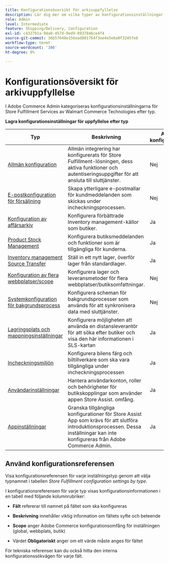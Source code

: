 ```yaml
---
title: Konfigurationsöversikt för arkivuppfyllelse
description: Lär dig mer om vilka typer av konfigurationsinställningar som finns tillgängliga för att anpassa de utökade leveransfunktionerna i Store Fulfillment-lösningen och länka till instruktioner för hur du slutför konfigurationen.
role: Admin
level: Intermediate
feature: Shipping/Delivery, Configuration
exl-id: c432791a-94a0-457d-9ed9-8937846ce4f4
source-git-commit: 36b57648e156ead801764f3ee4e5e6a0f3245fe6
workflow-type: tm+mt
source-wordcount: '386'
ht-degree: 0%

---
```


# Konfigurationsöversikt för arkivuppfyllelse

I Adobe Commerce Admin kategoriseras konfigurationsinställningarna för Store Fulfillment Services av Walmart Commerce Technologies efter typ.

**Lagra konfigurationsinställningar för uppfyllelse efter typ**

| **Typ** | **Beskrivning** | **API-konfigurerbar** |
|--------------------------------------------------------------------------|--------------------------------------------------------------------------------------------------------------------------------------------------------------------------|----------------------|
| [Allmän konfiguration](enable-general.md) | Allmän integrering har konfigurerats för Store Fulfillment-lösningen, dess aktiva funktioner och autentiseringsuppgifter för att ansluta till sluttjänster. | Nej |
| [E-postkonfiguration för försäljning](sales-emails.md) | Skapa ytterligare e-postmallar för kundmeddelanden som skickas under incheckningsprocessen. | Nej |
| [Konfiguration av affärsarkiv](merchant-store-configuration.md) | Konfigurera förbättrade Inventory management-källor som butiker. | Ja |
| [Product Stock Management](product-stock.md) | Konfigurera butiksmeddelanden och funktioner som är tillgängliga för kunderna. | Ja |
| [Inventory management Source Transfer](inventory-stock-transfer.md) | Ställ in ett nytt lager, överför lager från standardlager. | Ja |
| [Konfiguration av flera webbplatser/scope](multi-site-and-scope-config.md) | Konfigurera lager och leveransmetoder för flera webbplatser/butiksomfattningar. | Nej |
| [Systemkonfiguration för bakgrundsprocess](background-processes.md) | Konfigurera scheman för bakgrundsprocesser som används för att synkronisera data med sluttjänster. | Nej |
| [Lagringsplats och mappningsinställningar](store-location-map-provider-setup.md) | Konfigurera möjligheten att använda en distansleverantör för att söka efter butiker och visa den här informationen i SLS-kartan | Ja |
| [Incheckningsmiljön](check-in-experience-setup.md) | Konfigurera bilens färg och biltillverkare som ska vara tillgängliga under incheckningsprocessen | Ja |
| [Användarinställningar](user-setup.md) | Hantera användarkonton, roller och behörigheter för butikskopplingar som använder appen Store Assist. omfång. | Ja |
| [Appinställningar](app-setup.md) | Granska tillgängliga konfigurationer för Store Assist App som krävs för att slutföra introduktionsprocessen. Dessa inställningar kan inte konfigureras från Adobe Commerce Admin. | Ja |

## Använd konfigurationsreferensen

Visa konfigurationsreferensen för varje inställningstyp genom att välja typnamnet i tabellen _Store Fulfillment configuration settings by type_.

I konfigurationsreferensen för varje typ visas konfigurationsinformationen i en tabell med följande kolumnrubriker:

- **Fält** refererar till namnet på fältet som ska konfigureras

- **Beskrivning** innehåller viktig information om fältets syfte och beteende

- **Scope** anger Adobe Commerce konfigurationsomfång för inställningen (global, webbplats, butik)

- Värdet **Obligatoriskt** anger om ett värde måste anges för fältet

För tekniska referenser kan du också hitta den interna konfigurationssökvägen för varje fält.
